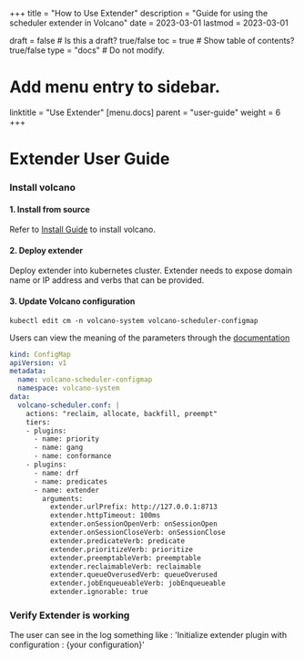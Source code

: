 +++
title = "How to Use Extender"
description = "Guide for using the scheduler extender in Volcano"
date = 2023-03-01
lastmod = 2023-03-01

draft = false  # Is this a draft? true/false
toc = true  # Show table of contents? true/false
type = "docs"  # Do not modify.

# Add menu entry to sidebar.
linktitle = "Use Extender"
[menu.docs]
  parent = "user-guide"
  weight = 6
+++


# Extender User Guide

### Install volcano

#### 1. Install from source

Refer to [Install Guide](../../installer/README.md) to install volcano.

#### 2. Deploy extender 

Deploy extender into kubernetes cluster. Extender needs to expose domain name or IP address and verbs that can be provided.

#### 3. Update Volcano configuration
```shell script
kubectl edit cm -n volcano-system volcano-scheduler-configmap
```

Users can view the meaning of the parameters through the [documentation](https://github.com/volcano-sh/volcano/blob/master/docs/design/extender.md)
```yaml
kind: ConfigMap
apiVersion: v1
metadata:
  name: volcano-scheduler-configmap
  namespace: volcano-system
data:
  volcano-scheduler.conf: |
    actions: "reclaim, allocate, backfill, preempt"
    tiers:
    - plugins:
      - name: priority
      - name: gang
      - name: conformance
    - plugins:
      - name: drf
      - name: predicates
      - name: extender
        arguments:
          extender.urlPrefix: http://127.0.0.1:8713
          extender.httpTimeout: 100ms
          extender.onSessionOpenVerb: onSessionOpen
          extender.onSessionCloseVerb: onSessionClose
          extender.predicateVerb: predicate
          extender.prioritizeVerb: prioritize
          extender.preemptableVerb: preemptable
          extender.reclaimableVerb: reclaimable
          extender.queueOverusedVerb: queueOverused
          extender.jobEnqueueableVerb: jobEnqueueable
          extender.ignorable: true
```

### Verify Extender is working
  The user can see in the log something like : 'Initialize extender plugin with configuration : {your configuration}'

